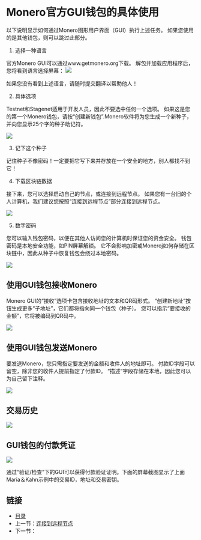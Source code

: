 # Monero官方GUI钱包的具体使用

以下说明显示如何通过Monero图形用户界面（GUI）执行上述任务。 如果您使用的是其他钱包，则可以跳过此部分。

1. 选择一种语言

官方Monero GUI可以通过www.getmonero.org下载。 解包并加载应用程序后，您将看到语言选择屏幕：
![](https://github.com/Sarlor/mastering_monero/blob/master/images/languages.png)

如果您没有看到上述语言，请随时提交翻译以帮助他人！

2. 具体选项

Testnet和Stagenet适用于开发人员，因此不要选中任何一个选项。 如果这是您的第一个Monero钱包，请按“创建新钱包”.Monero软件将为您生成一个新种子，并向您显示25个字的种子助记符。

![](https://github.com/Sarlor/mastering_monero/blob/master/images/create_wallet.png)

3. 记下这个种子

记住种子不像密码！一定要把它写下来并存放在一个安全的地方，别人都找不到它！

4. 下载区块链数据

接下来，您可以选择启动自己的节点，或连接到远程节点。
如果您有一台旧的个人计算机，我们建议您按照“连接到远程节点”部分连接到远程节点。

![](https://github.com/Sarlor/mastering_monero/blob/master/images/daemon_settings.png)

5. 数字密码

您可以输入钱包密码，以便在其他人访问您的计算机时保证您的资金安全。 钱包密码是本地安全功能，如PIN屏幕解锁。 它不会影响加密或Moneroj如何存储在区块链中，因此从种子中恢复钱包会绕过本地密码。

![](https://github.com/Sarlor/mastering_monero/blob/master/images/password_box.png)

## 使用GUI钱包接收Monero

Monero GUI的“接收”选项卡包含接收地址的文本和QR码形式。 “创建新地址”按钮生成更多“子地址”，它们都将指向同一个钱包（种子）。 您可以指示“要接收的金额”，它将被编码到QR码中。

![](https://github.com/Sarlor/mastering_monero/blob/master/images/receive_monero.png)

## 使用GUI钱包发送Monero

要发送Monero，您只需指定要发送的金额和收件人的地址即可。 付款ID字段可以留空，除非您的收件人提前指定了付款ID。 “描述”字段存储在本地，因此您可以为自己留下注释。

![](https://github.com/Sarlor/mastering_monero/blob/master/images/send.png)

## 交易历史

![](https://github.com/Sarlor/mastering_monero/blob/master/images/transaction_history.png)

## GUI钱包的付款凭证

![](https://github.com/Sarlor/mastering_monero/blob/master/images/checking.png)

通过“验证/检查”下的GUI可以获得付款验证证明。下面的屏幕截图显示了上面Maria＆Kahn示例中的交易ID，地址和交易密钥。

## 链接

- [目录](directory.md)
- 上一节：[连接到远程节点](02.5.md)
- 下一节：[](03.1.md)

